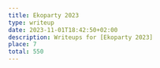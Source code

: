 ```yaml
---
title: Ekoparty 2023
type: writeup
date: 2023-11-01T18:42:50+02:00
description: Writeups for [Ekoparty 2023]
place: 7
total: 550
---
```

